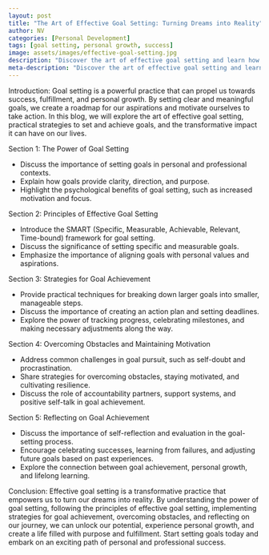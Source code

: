 ```yaml
---
layout: post
title: "The Art of Effective Goal Setting: Turning Dreams into Reality"
author: NV
categories: [Personal Development]
tags: [goal setting, personal growth, success]
image: assets/images/effective-goal-setting.jpg
description: "Discover the art of effective goal setting and learn how to turn your dreams into reality. Explore practical strategies, principles, and techniques to achieve your goals and experience personal growth and fulfillment."
meta-description: "Discover the art of effective goal setting and learn how to turn your dreams into reality. Explore practical strategies, principles, and techniques to achieve your goals and experience personal growth and fulfillment."
---
```


Introduction:
Goal setting is a powerful practice that can propel us towards success, fulfillment, and personal growth. By setting clear and meaningful goals, we create a roadmap for our aspirations and motivate ourselves to take action. In this blog, we will explore the art of effective goal setting, practical strategies to set and achieve goals, and the transformative impact it can have on our lives.

Section 1: The Power of Goal Setting
- Discuss the importance of setting goals in personal and professional contexts.
- Explain how goals provide clarity, direction, and purpose.
- Highlight the psychological benefits of goal setting, such as increased motivation and focus.

Section 2: Principles of Effective Goal Setting
- Introduce the SMART (Specific, Measurable, Achievable, Relevant, Time-bound) framework for goal setting.
- Discuss the significance of setting specific and measurable goals.
- Emphasize the importance of aligning goals with personal values and aspirations.

Section 3: Strategies for Goal Achievement
- Provide practical techniques for breaking down larger goals into smaller, manageable steps.
- Discuss the importance of creating an action plan and setting deadlines.
- Explore the power of tracking progress, celebrating milestones, and making necessary adjustments along the way.

Section 4: Overcoming Obstacles and Maintaining Motivation
- Address common challenges in goal pursuit, such as self-doubt and procrastination.
- Share strategies for overcoming obstacles, staying motivated, and cultivating resilience.
- Discuss the role of accountability partners, support systems, and positive self-talk in goal achievement.

Section 5: Reflecting on Goal Achievement
- Discuss the importance of self-reflection and evaluation in the goal-setting process.
- Encourage celebrating successes, learning from failures, and adjusting future goals based on past experiences.
- Explore the connection between goal achievement, personal growth, and lifelong learning.

Conclusion:
Effective goal setting is a transformative practice that empowers us to turn our dreams into reality. By understanding the power of goal setting, following the principles of effective goal setting, implementing strategies for goal achievement, overcoming obstacles, and reflecting on our journey, we can unlock our potential, experience personal growth, and create a life filled with purpose and fulfillment. Start setting goals today and embark on an exciting path of personal and professional success.
    